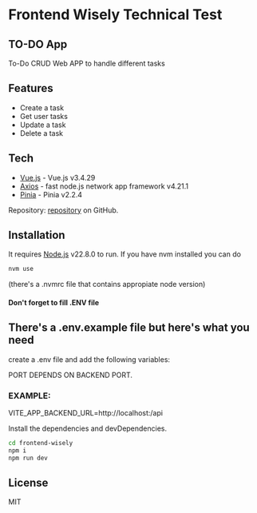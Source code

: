 # Frontend Wisely Technical Test

## TO-DO App

To-Do CRUD Web APP to handle different tasks

## Features

- Create a task
- Get user tasks
- Update a task
- Delete a task

## Tech

- [Vue.js] - Vue.js v3.4.29
- [Axios] - fast node.js network app framework v4.21.1
- [Pinia] - Pinia v2.2.4

Repository: [repository]
on GitHub.

## Installation

It requires [Node.js](https://nodejs.org/) v22.8.0 to run.
If you have nvm installed you can do

```sh
nvm use
```

(there's a .nvmrc file that contains appropiate node version)

#### Don't forget to fill .ENV file

## There's a .env.example file but here's what you need

create a .env file and add the following variables:

PORT DEPENDS ON BACKEND PORT.

### EXAMPLE:

VITE_APP_BACKEND_URL=http://localhost:<PORT>/api

Install the dependencies and devDependencies.

```sh
cd frontend-wisely
npm i
npm run dev
```

## License

MIT

[Vue.js]: https://vuejs.org/
[Pinia]: https://pinia.vuejs.org/
[Axios]: https://axios-http.com/es/docs/intro
[repository]: https://github.com/rubenromanvilasau/frontend-wisely
